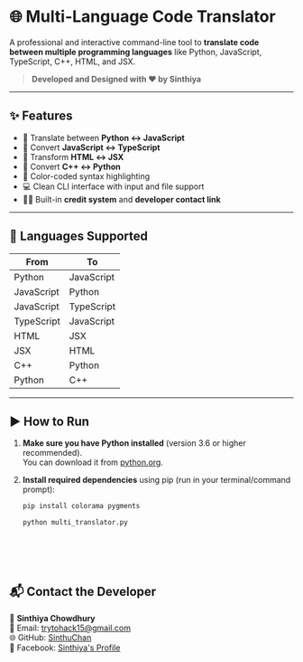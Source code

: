 # 🌐 Multi-Language Code Translator

A professional and interactive command-line tool to **translate code between multiple programming languages** like Python, JavaScript, TypeScript, C++, HTML, and JSX.

> **Developed and Designed with ❤️ by Sinthiya**

---

## ✨ Features

- 🔁 Translate between **Python ↔ JavaScript**
- 🔁 Convert **JavaScript ↔ TypeScript**
- 🔁 Transform **HTML ↔ JSX**
- 🔁 Convert **C++ ↔ Python**
- 🎨 Color-coded syntax highlighting
- 💻 Clean CLI interface with input and file support
- 🙋‍♀️ Built-in **credit system** and **developer contact link**

---

## 🚀 Languages Supported

| From        | To           |
|-------------|--------------|
| Python      | JavaScript   |
| JavaScript  | Python       |
| JavaScript  | TypeScript   |
| TypeScript  | JavaScript   |
| HTML        | JSX          |
| JSX         | HTML         |
| C++         | Python       |
| Python      | C++          |

---

## ▶️ How to Run

1. **Make sure you have Python installed** (version 3.6 or higher recommended).  
   You can download it from [python.org](https://www.python.org/downloads/).

2. **Install required dependencies** using pip (run in your terminal/command prompt):

   ```bash
   pip install colorama pygments

   python multi_translator.py




 

## 📬 Contact the Developer

👤 **Sinthiya Chowdhury**  
📧 Email: [trytohack15@gmail.com](mailto:trytohack15@gmail.com)  
🌐 GitHub: [SinthuChan](https://github.com/SinthuChan)  
📘 Facebook: [Sinthiya's Profile](https://www.facebook.com/Myloveayan)
